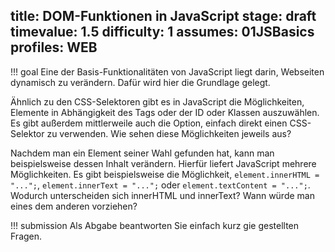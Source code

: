 title: DOM-Funktionen in JavaScript
stage: draft
timevalue: 1.5
difficulty: 1
assumes: 01JSBasics
profiles: WEB
---
!!! goal
    Eine der Basis-Funktionalitäten von JavaScript liegt darin, Webseiten dynamisch zu
    verändern. Dafür wird hier die Grundlage gelegt.
    
Ähnlich zu den CSS-Selektoren gibt es in JavaScript die Möglichkeiten, Elemente in Abhängigkeit
des Tags oder der ID oder Klassen auszuwählen. Es gibt außerdem mittlerweile auch die Option,
einfach direkt einen CSS-Selektor zu verwenden. Wie sehen diese Möglichkeiten jeweils aus?

Nachdem man ein Element seiner Wahl gefunden hat, kann man beispielsweise dessen Inhalt
verändern. Hierfür liefert JavaScript mehrere Möglichkeiten. Es gibt beispielsweise die
Möglichkeit, `element.innerHTML = "...";`, `element.innerText = "...";` oder
`element.textContent = "...";`. Wodurch unterscheiden sich innerHTML und innerText? Wann würde
man eines dem anderen vorziehen?

!!! submission
    Als Abgabe beantworten Sie einfach kurz gie gestellten Fragen.
